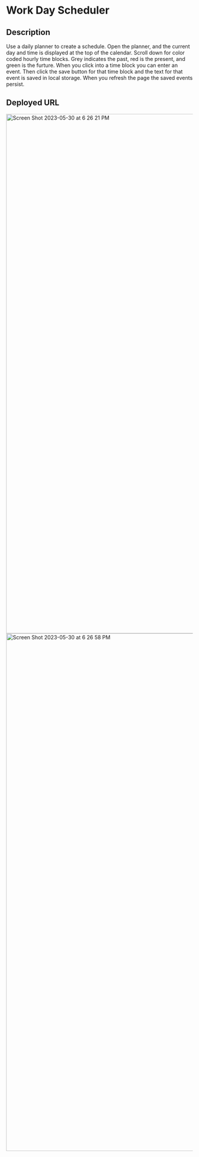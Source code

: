 
# Work Day Scheduler 

## Description

Use a daily planner to create a schedule. Open the planner, and the current day and time is displayed at the top of the calendar.
Scroll down for color coded hourly time blocks. Grey indicates the past, red is the present, and green is the furture. When you click into a time block you can enter an event. Then click the save button for that time block and the text for that event is saved in local storage. When you refresh the page the saved events persist.

## Deployed URL



<img width="1403" alt="Screen Shot 2023-05-30 at 6 26 21 PM" src="https://github.com/akecs512/Work-Day-Scheduler/assets/79340489/db5c2d86-8aff-480e-89fd-04da466baf22">
<img width="1398" alt="Screen Shot 2023-05-30 at 6 26 58 PM" src="https://github.com/akecs512/Work-Day-Scheduler/assets/79340489/c679d619-3ae2-43d7-b66b-03435fb47a5c">
